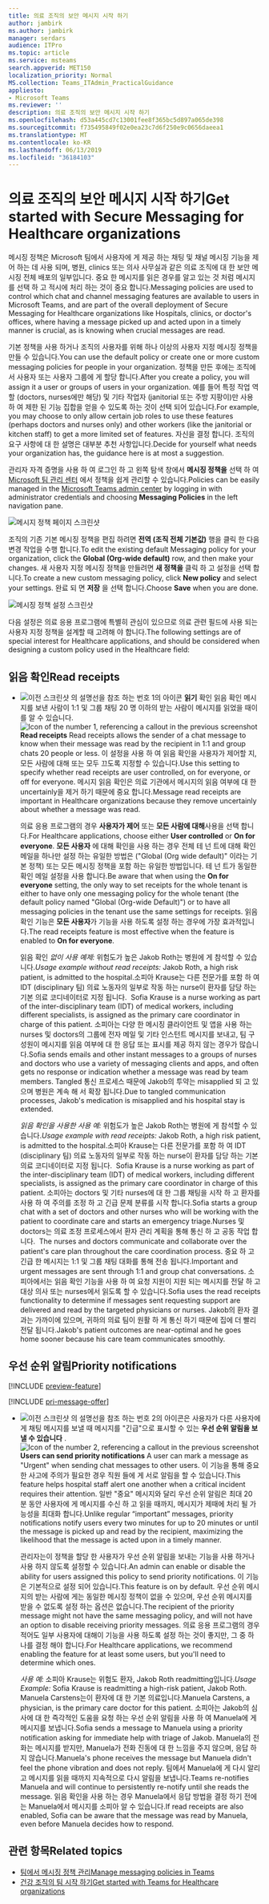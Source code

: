 ```yaml
---
title: 의료 조직의 보안 메시지 시작 하기
author: jambirk
ms.author: jambirk
manager: serdars
audience: ITPro
ms.topic: article
ms.service: msteams
search.appverid: MET150
localization_priority: Normal
MS.collection: Teams_ITAdmin_PracticalGuidance
appliesto:
- Microsoft Teams
ms.reviewer: ''
description: 의료 조직의 보안 메시지 시작 하기
ms.openlocfilehash: d53a445cd7c13001fee8f365bc5d897a065de398
ms.sourcegitcommit: f735495849f02e0ea23c7d6f250e9c0656daeea1
ms.translationtype: MT
ms.contentlocale: ko-KR
ms.lasthandoff: 06/13/2019
ms.locfileid: "36184103"
---
```

# <a name="get-started-with-secure-messaging-for-healthcare-organizations"></a><span data-ttu-id="20cc5-103">의료 조직의 보안 메시지 시작 하기</span><span class="sxs-lookup"><span data-stu-id="20cc5-103">Get started with Secure Messaging for Healthcare organizations</span></span>

<span data-ttu-id="20cc5-104">메시징 정책은 Microsoft 팀에서 사용자에 게 제공 하는 채팅 및 채널 메시징 기능을 제어 하는 데 사용 되며, 병원, clinics 또는 의사 사무실과 같은 의료 조직에 대 한 보안 메시징 전체 배포의 일부입니다. 중요 한 메시지를 읽은 경우를 알고 있는 것 처럼 메시지를 선택 하 고 적시에 처리 하는 것이 중요 합니다.</span><span class="sxs-lookup"><span data-stu-id="20cc5-104">Messaging policies are used to control which chat and channel messaging features are available to users in Microsoft Teams, and are part of the overall deployment of Secure Messaging for Healthcare organizations like Hospitals, clinics, or doctor's offices, where having a message picked up and acted upon in a timely manner is crucial, as is knowing when crucial messages are read.</span></span>

<span data-ttu-id="20cc5-105">기본 정책을 사용 하거나 조직의 사용자를 위해 하나 이상의 사용자 지정 메시징 정책을 만들 수 있습니다.</span><span class="sxs-lookup"><span data-stu-id="20cc5-105">You can use the default policy or create one or more custom messaging policies for people in your organization.</span></span> <span data-ttu-id="20cc5-106">정책을 만든 후에는 조직에서 사용자 또는 사용자 그룹에 게 할당 합니다.</span><span class="sxs-lookup"><span data-stu-id="20cc5-106">After you create a policy, you will assign it a user or groups of users in your organization.</span></span> <span data-ttu-id="20cc5-107">예를 들어 특정 작업 역할 (doctors, nurses에만 해당) 및 기타 작업자 (janitorial 또는 주방 지팡이)만 사용 하 여 제한 된 기능 집합을 얻을 수 있도록 하는 것이 선택 되어 있습니다.</span><span class="sxs-lookup"><span data-stu-id="20cc5-107">For example, you may choose to only allow certain job roles to use these features (perhaps doctors and nurses only) and other workers (like the janitorial or kitchen staff) to get a more limited set of features.</span></span> <span data-ttu-id="20cc5-108">자신을 결정 합니다. 조직의 요구 사항에 대 한 설명은 대부분 추천 사항입니다.</span><span class="sxs-lookup"><span data-stu-id="20cc5-108">Decide for yourself what needs your organization has, the guidance here is at most a suggestion.</span></span>

<span data-ttu-id="20cc5-109">관리자 자격 증명을 사용 하 여 로그인 하 고 왼쪽 탐색 창에서 **메시징 정책을** 선택 하 여 [Microsoft 팀 관리 센터](http://admin.teams.microsoft.com) 에서 정책을 쉽게 관리할 수 있습니다.</span><span class="sxs-lookup"><span data-stu-id="20cc5-109">Policies can be easily managed in the [Microsoft Teams admin center](http://admin.teams.microsoft.com) by logging in with administrator credentials and choosing **Messaging Policies** in the left navigation pane.</span></span>

 ![메시지 정책 페이지 스크린샷](../../media/messaging-policies-image1.png)

<span data-ttu-id="20cc5-111">조직의 기존 기본 메시징 정책을 편집 하려면 **전역 (조직 전체 기본값)** 행을 클릭 한 다음 변경 작업을 수행 합니다.</span><span class="sxs-lookup"><span data-stu-id="20cc5-111">To edit the existing default Messaging policy for your organization, click the **Global (Org-wide default)** row, and then make your changes.</span></span> <span data-ttu-id="20cc5-112">새 사용자 지정 메시징 정책을 만들려면 **새 정책을** 클릭 하 고 설정을 선택 합니다.</span><span class="sxs-lookup"><span data-stu-id="20cc5-112">To create a new custom messaging policy, click **New policy** and select your settings.</span></span> <span data-ttu-id="20cc5-113">완료 되 면 **저장** 을 선택 합니다.</span><span class="sxs-lookup"><span data-stu-id="20cc5-113">Choose **Save** when you are done.</span></span>

![메시징 정책 설정 스크린샷](../../media/hc-message-policy.png)

<span data-ttu-id="20cc5-115">다음 설정은 의료 응용 프로그램에 특별히 관심이 있으므로 의료 관련 필드에 사용 되는 사용자 지정 정책을 설계할 때 고려해 야 합니다.</span><span class="sxs-lookup"><span data-stu-id="20cc5-115">The following settings are of special interest for Healthcare applications, and should be considered when designing a custom policy used in the Healthcare field:</span></span>

## <a name="read-receipts"></a><span data-ttu-id="20cc5-116">읽음 확인</span><span class="sxs-lookup"><span data-stu-id="20cc5-116">Read receipts</span></span>

- <span data-ttu-id="20cc5-117">![이전 스크린샷](../../media/sfbcallout1.png) 의 설명선을 참조 하는 번호 1의 아이콘 **읽기** 확인 읽음 확인 메시지를 보낸 사람이 1:1 및 그룹 채팅 20 명 이하의 받는 사람이 메시지를 읽었을 때이를 알 수 있습니다.</span><span class="sxs-lookup"><span data-stu-id="20cc5-117">![Icon of the number 1, referencing a callout in the previous screenshot](../../media/sfbcallout1.png) **Read receipts** Read receipts allows the sender of a chat message to know when their message was read by the recipient in 1:1 and group chats 20 people or less.</span></span> <span data-ttu-id="20cc5-118">이 설정을 사용 하 여 읽음 확인을 사용자가 제어할 지, 모든 사람에 대해 또는 모두 끄도록 지정할 수 있습니다.</span><span class="sxs-lookup"><span data-stu-id="20cc5-118">Use this setting to specify whether read receipts are user controlled, on for everyone, or off for everyone.</span></span> <span data-ttu-id="20cc5-119">메시지 읽음 확인은 의료 기관에서 메시지의 읽음 여부에 대 한 uncertainly을 제거 하기 때문에 중요 합니다.</span><span class="sxs-lookup"><span data-stu-id="20cc5-119">Message read receipts are important in Healthcare organizations because they remove uncertainly about whether a message was read.</span></span>

  <span data-ttu-id="20cc5-120">의료 응용 프로그램의 경우 **사용자가 제어** 또는 **모든 사람에 대해**사용을 선택 합니다.</span><span class="sxs-lookup"><span data-stu-id="20cc5-120">For Healthcare applications, choose either **User controlled** or **On for everyone**.</span></span> <span data-ttu-id="20cc5-121">**모든 사용자** 에 대해 확인을 사용 하는 경우 전체 테 넌 트에 대해 확인 메일을 하나만 설정 하는 유일한 방법은 ("Global (Org wide default)" 이라는 기본 정책) 또는 모든 메시징 정책을 포함 하는 유일한 방법입니다. 테 넌 트가 동일한 확인 메일 설정을 사용 합니다.</span><span class="sxs-lookup"><span data-stu-id="20cc5-121">Be aware that when using the **On for everyone** setting, the only way to set receipts for the whole  tenant is either to have only one messaging policy for the whole tenant (the default policy named "Global (Org-wide Default)") or to have all messaging policies in the tenant use the same settings for receipts.</span></span> <span data-ttu-id="20cc5-122">읽음 확인 기능은 **모든 사용자**가 기능을 사용 하도록 설정 하는 경우에 가장 효과적입니다.</span><span class="sxs-lookup"><span data-stu-id="20cc5-122">The read receipts feature is most effective when the feature is enabled to **On for everyone**.</span></span>

    <span data-ttu-id="20cc5-123">읽음 확인 *없이 사용 예제:* 위험도가 높은 Jakob Roth는 병원에 게 참석할 수 있습니다.</span><span class="sxs-lookup"><span data-stu-id="20cc5-123">*Usage example without read receipts:* Jakob Roth, a high risk patient, is admitted to the hospital.</span></span><span data-ttu-id="20cc5-124">소피아 Krause는 다른 전문가를 포함 하 여 IDT (disciplinary 팀) 의료 노동자의 일부로 작동 하는 nurse이 환자를 담당 하는 기본 의료 코디네이터로 지정 됩니다.</span><span class="sxs-lookup"><span data-stu-id="20cc5-124">  Sofia Krause is a nurse working as part of the inter-disciplinary team (IDT) of medical workers, including different specialists, is assigned as the primary care coordinator in charge of this patient.</span></span>  <span data-ttu-id="20cc5-125">소피아는 다양 한 메시징 클라이언트 및 앱을 사용 하는 nurses 및 doctors의 그룹에 전자 메일 및 기타 인스턴트 메시지를 보내고, 팀 구성원이 메시지를 읽음 여부에 대 한 응답 또는 표시를 제공 하지 않는 경우가 많습니다.</span><span class="sxs-lookup"><span data-stu-id="20cc5-125">Sofia sends emails and other instant messages to a groups of nurses and doctors who use a variety of messaging clients and apps, and often gets no response or indication whether a message was read by team members.</span></span> <span data-ttu-id="20cc5-126">Tangled 통신 프로세스 때문에 Jakob의 투약는 misapplied 되 고 있으며 병원은 계속 해 서 확장 됩니다.</span><span class="sxs-lookup"><span data-stu-id="20cc5-126">Due to tangled communication processes, Jakob's medication is misapplied and his hospital stay is extended.</span></span>

    <span data-ttu-id="20cc5-127">*읽음 확인을 사용한 사용 예:* 위험도가 높은 Jakob Roth는 병원에 게 참석할 수 있습니다.</span><span class="sxs-lookup"><span data-stu-id="20cc5-127">*Usage example with read receipts:* Jakob Roth, a high risk patient, is admitted to the hospital.</span></span><span data-ttu-id="20cc5-128">소피아 Krause는 다른 전문가를 포함 하 여 IDT (disciplinary 팀) 의료 노동자의 일부로 작동 하는 nurse이 환자를 담당 하는 기본 의료 코디네이터로 지정 됩니다.</span><span class="sxs-lookup"><span data-stu-id="20cc5-128">  Sofia Krause is a nurse working as part of the inter-disciplinary team (IDT) of medical workers, including different specialists, is assigned as the primary care coordinator in charge of this patient.</span></span>  <span data-ttu-id="20cc5-129">소피아는 doctors 및 기타 nurses에 대 한 그룹 채팅을 시작 하 고 환자를 사용 하 여 주의를 조정 하 고 긴급 문제 분류를 시작 합니다.</span><span class="sxs-lookup"><span data-stu-id="20cc5-129">Sofia starts a group chat with a set of doctors and other nurses who will be working with the patient to coordinate care and starts an emergency triage.</span></span><span data-ttu-id="20cc5-130">Nurses 및 doctors는 의료 조정 프로세스에서 환자 관리 계획을 통해 통신 하 고 공동 작업 합니다.</span><span class="sxs-lookup"><span data-stu-id="20cc5-130">  The nurses and doctors communicate and collaborate over the patient's care plan throughout the care coordination process.</span></span>  <span data-ttu-id="20cc5-131">중요 하 고 긴급 한 메시지는 1:1 및 그룹 채팅 대화를 통해 전송 됩니다.</span><span class="sxs-lookup"><span data-stu-id="20cc5-131">Important and urgent messages are sent through 1:1 and group chat conversations.</span></span> <span data-ttu-id="20cc5-132">소피아에서는 읽음 확인 기능을 사용 하 여 요청 지원이 지원 되는 메시지를 전달 하 고 대상 의사 또는 nurses에서 읽도록 할 수 있습니다.</span><span class="sxs-lookup"><span data-stu-id="20cc5-132">Sofia uses the read receipts functionality to determine if messages sent requesting support are delivered and read by the targeted physicians or nurses.</span></span> <span data-ttu-id="20cc5-133">Jakob의 환자 결과는 가까이에 있으며, 귀하의 의료 팀이 원활 하 게 통신 하기 때문에 집에 더 빨리 전달 됩니다.</span><span class="sxs-lookup"><span data-stu-id="20cc5-133">Jakob's patient outcomes are near-optimal and he goes home sooner because his care team communicates smoothly.</span></span>

## <a name="priority-notifications"></a><span data-ttu-id="20cc5-134">우선 순위 알림</span><span class="sxs-lookup"><span data-stu-id="20cc5-134">Priority notifications</span></span>

[!INCLUDE [preview-feature](../../includes/preview-feature.md)]

[!INCLUDE [pri-message-offer](../../includes/pri-message-offer.md)]

- <span data-ttu-id="20cc5-135">![이전 스크린샷](../../media/sfbcallout2.png) 의 설명선을 참조 하는 번호 2의 아이콘은 사용자가 다른 사용자에 게 채팅 메시지를 보낼 때 메시지를 "긴급"으로 표시할 수 있는 **우선 순위 알림을 보낼 수 있습니다** .</span><span class="sxs-lookup"><span data-stu-id="20cc5-135">![Icon of the number 2, referencing a callout in the previous screenshot](../../media/sfbcallout2.png) **Users can send priority notifications** A user can mark a message as "Urgent" when sending chat messages to other users.</span></span> <span data-ttu-id="20cc5-136">이 기능을 통해 중요 한 사고에 주의가 필요한 경우 직원 들에 게 서로 알림을 할 수 있습니다.</span><span class="sxs-lookup"><span data-stu-id="20cc5-136">This feature helps hospital staff alert one another when a critical incident requires their attention.</span></span> <span data-ttu-id="20cc5-137">일반 "중요" 메시지와 달리 우선 순위 알림은 최대 20 분 동안 사용자에 게 메시지를 수신 하 고 읽을 때까지, 메시지가 제때에 처리 될 가능성을 최대화 합니다.</span><span class="sxs-lookup"><span data-stu-id="20cc5-137">Unlike regular “important” messages, priority notifications notify users every two minutes for up to 20 minutes or until the message is picked up and read by the recipient, maximizing the likelihood that the message is acted upon in a timely manner.</span></span>

  <span data-ttu-id="20cc5-138">관리자는이 정책을 할당 한 사용자가 우선 순위 알림을 보내는 기능을 사용 하거나 사용 하지 않도록 설정할 수 있습니다.</span><span class="sxs-lookup"><span data-stu-id="20cc5-138">An admin can enable or disable the ability for users assigned this policy to send priority notifications.</span></span> <span data-ttu-id="20cc5-139">이 기능은 기본적으로 설정 되어 있습니다.</span><span class="sxs-lookup"><span data-stu-id="20cc5-139">This feature is on by default.</span></span> <span data-ttu-id="20cc5-140">우선 순위 메시지의 받는 사람에 게는 동일한 메시징 정책이 없을 수 있으며, 우선 순위 메시지를 받을 수 없도록 설정 하는 옵션은 없습니다.</span><span class="sxs-lookup"><span data-stu-id="20cc5-140">The recipient of the priority message might not have the same messaging policy, and will not have an option to disable receiving priority messages.</span></span> <span data-ttu-id="20cc5-141">의료 응용 프로그램의 경우 적어도 일부 사용자에 대해이 기능을 사용 하도록 설정 하는 것이 좋지만, 그 중 하나를 결정 해야 합니다.</span><span class="sxs-lookup"><span data-stu-id="20cc5-141">For Healthcare applications, we recommend enabling the feature for at least some users, but you'll need to determine which ones.</span></span>

  <span data-ttu-id="20cc5-142">*사용 예:* 소피아 Krause는 위험도 환자, Jakob Roth readmitting입니다.</span><span class="sxs-lookup"><span data-stu-id="20cc5-142">*Usage Example:* Sofia Krause is readmitting a high-risk patient, Jakob Roth.</span></span> <span data-ttu-id="20cc5-143">Manuela Carstens는이 환자에 대 한 기본 의료입니다.</span><span class="sxs-lookup"><span data-stu-id="20cc5-143">Manuela Carstens, a physician, is the primary care doctor for this patient.</span></span>  <span data-ttu-id="20cc5-144">소피아는 Jakob의 심사에 대 한 즉각적인 도움을 요청 하는 우선 순위 알림을 사용 하 여 Manuela에 게 메시지를 보냅니다.</span><span class="sxs-lookup"><span data-stu-id="20cc5-144">Sofia sends a message to Manuela using a priority notification asking for immediate help with triage of Jakob.</span></span>  <span data-ttu-id="20cc5-145">Manuela의 전화는 메시지를 받지만, Manuela가 전화 진동에 대 한 느낌을 주지 않으며, 응답 하지 않습니다.</span><span class="sxs-lookup"><span data-stu-id="20cc5-145">Manuela's phone receives the message but Manuela didn't feel the phone vibration and does not reply.</span></span> <span data-ttu-id="20cc5-146">팀에서 Manuela에 게 다시 알리고 메시지를 읽을 때까지 지속적으로 다시 알림을 보냅니다.</span><span class="sxs-lookup"><span data-stu-id="20cc5-146">Teams re-notifies Manuela and will continue to persistently re-notify until she reads the message.</span></span> <span data-ttu-id="20cc5-147">읽음 확인을 사용 하는 경우 Manuela에서 응답 방법을 결정 하기 전에는 Manuela에서 메시지를 소피아 알 수 있습니다.</span><span class="sxs-lookup"><span data-stu-id="20cc5-147">If read receipts are also enabled, Sofia can be aware that the message was read by Manuela, even before Manuela decides how to respond.</span></span>

## <a name="related-topics"></a><span data-ttu-id="20cc5-148">관련 항목</span><span class="sxs-lookup"><span data-stu-id="20cc5-148">Related topics</span></span>

- [<span data-ttu-id="20cc5-149">팀에서 메시징 정책 관리</span><span class="sxs-lookup"><span data-stu-id="20cc5-149">Manage messaging policies in Teams</span></span>](../../messaging-policies-in-teams.md)
- [<span data-ttu-id="20cc5-150">건강 조직의 팀 시작 하기</span><span class="sxs-lookup"><span data-stu-id="20cc5-150">Get started with Teams for Healthcare organizations</span></span>](teams-in-hc.md)
